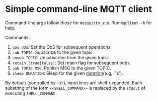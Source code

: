 # Simple command-line MQTT client

Command-line args follow those for `mosquitto_sub`.  Run `mqclient -h`
for help.

Commands:

1. `qos QOS`: Set the QoS for subsequent operations.
1. `sub TOPIC`: Subscribe to the given topic.
1. `unsub TOPIC`: Unsubscribe from the given topic.
1. `retain (true|false)`:  Set retain flag for subsequent pubs.
1. `pub TOPIC MSG`: Publish MSG to the given TOPIC.
1. `sleep DURATION`: Sleep for the given [duration](https://golang.org/pkg/time/#ParseDuration)(e.g, '1s').

By default (controlled by `-sh`), input lines are shell-expanded: Each
substring of the form `<<SHELL_COMMAND>>` is replaced by the `stdout`
of executing `SHELL_COMMAND`.
